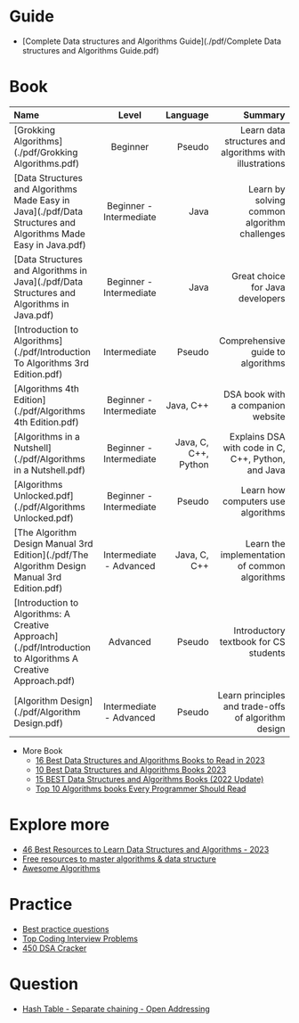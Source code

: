 # Guide
+ [Complete Data structures and Algorithms Guide](./pdf/Complete Data structures and Algorithms Guide.pdf)

# Book

| Name                                                                                                           |          Level          |             Language |                                                 Summary |
|:---------------------------------------------------------------------------------------------------------------|:-----------------------:|---------------------:|--------------------------------------------------------:|
| [Grokking Algorithms](./pdf/Grokking Algorithms.pdf)                                                           |        Beginner         |               Pseudo | Learn data structures and algorithms with illustrations |
| [Data Structures and Algorithms Made Easy in Java](./pdf/Data Structures and Algorithms Made Easy in Java.pdf) | Beginner - Intermediate |                 Java |            Learn by solving common algorithm challenges |
| [Data Structures and Algorithms in Java](./pdf/Data Structures and Algorithms in Java.pdf)                     | Beginner - Intermediate |                 Java |                        Great choice for Java developers |
| [Introduction to Algorithms](./pdf/Introduction To Algorithms 3rd Edition.pdf)                                 |      Intermediate       |               Pseudo |                       Comprehensive guide to algorithms |
| [Algorithms 4th Edition](./pdf/Algorithms 4th Edition.pdf)                                                     | Beginner - Intermediate |            Java, C++ |                       DSA book with a companion website |
| [Algorithms in a Nutshell](./pdf/Algorithms in a Nutshell.pdf)                                                 | Beginner - Intermediate | Java, C, C++, Python |      Explains DSA with code in C, C++, Python, and Java |
| [Algorithms Unlocked.pdf](./pdf/Algorithms Unlocked.pdf)                                                       | Beginner - Intermediate |               Pseudo |                      Learn how computers use algorithms |
| [The Algorithm Design Manual 3rd Edition](./pdf/The Algorithm Design Manual 3rd Edition.pdf)                   | Intermediate - Advanced |         Java, C, C++ |           Learn the implementation of common algorithms |
| [Introduction to Algorithms: A Creative Approach](./pdf/Introduction to Algorithms A Creative Approach.pdf)    |        Advanced         |               Pseudo |                   Introductory textbook for CS students |
| [Algorithm Design](./pdf/Algorithm Design.pdf)                                                                 | Intermediate - Advanced |               Pseudo |     Learn principles and trade-offs of algorithm design |

+ More Book
  + [16 Best Data Structures and Algorithms Books to Read in 2023](https://hackr.io/blog/best-data-structures-and-algorithms-books)
  + [10 Best Data Structures and Algorithms Books 2023](https://www.interviewbit.com/blog/data-structures-and-algorithms-books/)
  + [15 BEST Data Structures and Algorithms Books (2022 Update)](https://www.guru99.com/data-structure-algorithms-books.html)
  + [Top 10 Algorithms books Every Programmer Should Read](https://www.java67.com/2015/09/top-10-algorithm-books-every-programmer-read-learn.html)

# Explore more
+ [46 Best Resources to Learn Data Structures and Algorithms - 2023](https://www.mltut.com/best-resources-to-learn-data-structures-and-algorithms/)
+ [Free resources to master algorithms & data structure](https://dev.to/ayabouchiha/free-resources-to-master-algorithms-data-structure-2nfj)
+ [Awesome Algorithms](https://github.com/tayllan/awesome-algorithms)

# Practice
+ [Best practice questions](https://www.techinterviewhandbook.org/best-practice-questions/)
+ [Top Coding Interview Problems](https://takeuforward.org/interviews/strivers-sde-sheet-top-coding-interview-problems/)
+ [450 DSA Cracker](https://450dsa.com/)

# Question
+ [Hash Table - Separate chaining - Open Addressing](https://vnoi.info/wiki/algo/data-structures/hash-table.md)
